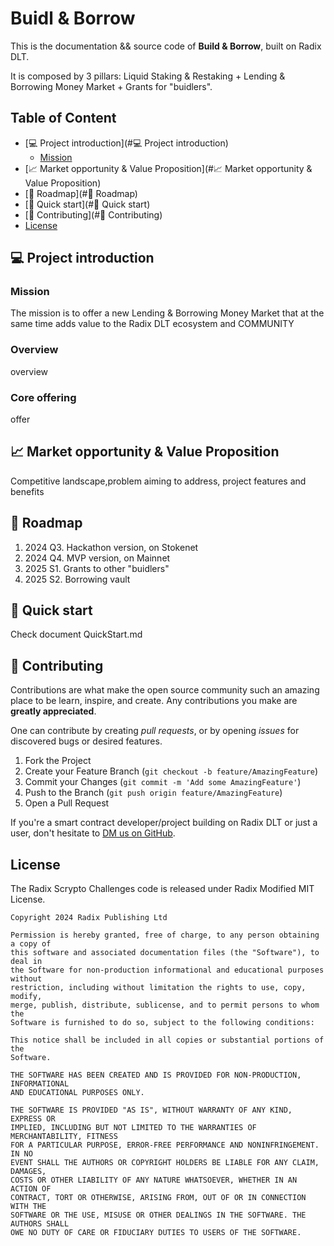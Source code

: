 # Buidl & Borrow

This is the documentation && source code of **Build & Borrow**, built on Radix DLT.

It is composed by 3 pillars: Liquid Staking & Restaking + Lending & Borrowing Money Market + Grants for "buidlers".


## Table of Content

  * [💻 Project introduction](#💻 Project introduction)
     + [Mission](#Mission)
  * [📈 Market opportunity & Value Proposition](#📈 Market opportunity & Value Proposition)
  * [📆 Roadmap](#📆 Roadmap)
  * [🚀 Quick start](#🚀 Quick start)
  * [👥 Contributing](#👥 Contributing)
  * [License](#license)
    
## 💻 Project introduction

### Mission

The mission is to offer a new Lending & Borrowing Money Market that at the same time adds value to the Radix DLT ecosystem and COMMUNITY

### Overview

overview

### Core offering

offer

## 📈 Market opportunity & Value Proposition

Competitive landscape,problem aiming to address, project features and benefits

## 📆 Roadmap

1. 2024 Q3. Hackathon version, on Stokenet
2. 2024 Q4. MVP version, on Mainnet
3. 2025 S1. Grants to other "buidlers"
4. 2025 S2. Borrowing vault

## 🚀 Quick start

Check document QuickStart.md

## 👥 Contributing

Contributions are what make the open source community such an amazing place to be learn, inspire, and create. Any contributions you make are **greatly appreciated**.

One can contribute by creating _pull requests_, or by opening _issues_ for discovered bugs or desired features.

1. Fork the Project
2. Create your Feature Branch (`git checkout -b feature/AmazingFeature`)
3. Commit your Changes (`git commit -m 'Add some AmazingFeature'`)
4. Push to the Branch (`git push origin feature/AmazingFeature`)
5. Open a Pull Request

If you're a smart contract developer/project building on Radix DLT or just a user, don't hesitate to [DM us on GitHub]([https://github.com/IvanBodnarash/buidl-n-borrow-dapp]).

## License

The Radix Scrypto Challenges code is released under Radix Modified MIT License.

    Copyright 2024 Radix Publishing Ltd

    Permission is hereby granted, free of charge, to any person obtaining a copy of
    this software and associated documentation files (the "Software"), to deal in
    the Software for non-production informational and educational purposes without
    restriction, including without limitation the rights to use, copy, modify,
    merge, publish, distribute, sublicense, and to permit persons to whom the
    Software is furnished to do so, subject to the following conditions:

    This notice shall be included in all copies or substantial portions of the
    Software.

    THE SOFTWARE HAS BEEN CREATED AND IS PROVIDED FOR NON-PRODUCTION, INFORMATIONAL
    AND EDUCATIONAL PURPOSES ONLY.

    THE SOFTWARE IS PROVIDED "AS IS", WITHOUT WARRANTY OF ANY KIND, EXPRESS OR
    IMPLIED, INCLUDING BUT NOT LIMITED TO THE WARRANTIES OF MERCHANTABILITY, FITNESS
    FOR A PARTICULAR PURPOSE, ERROR-FREE PERFORMANCE AND NONINFRINGEMENT. IN NO
    EVENT SHALL THE AUTHORS OR COPYRIGHT HOLDERS BE LIABLE FOR ANY CLAIM, DAMAGES,
    COSTS OR OTHER LIABILITY OF ANY NATURE WHATSOEVER, WHETHER IN AN ACTION OF
    CONTRACT, TORT OR OTHERWISE, ARISING FROM, OUT OF OR IN CONNECTION WITH THE
    SOFTWARE OR THE USE, MISUSE OR OTHER DEALINGS IN THE SOFTWARE. THE AUTHORS SHALL
    OWE NO DUTY OF CARE OR FIDUCIARY DUTIES TO USERS OF THE SOFTWARE.



